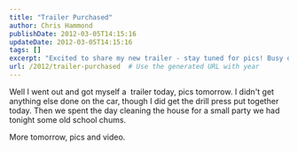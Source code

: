 ```yaml
---
title: "Trailer Purchased"
author: Chris Hammond
publishDate: 2012-03-05T14:15:16
updateDate: 2012-03-05T14:15:16
tags: []
excerpt: "Excited to share my new trailer - stay tuned for pics! Busy day prepping for a party, but managed to assemble my drill press. More updates coming soon!"
url: /2012/trailer-purchased  # Use the generated URL with year
---
```

<p>Well I went out and got myself a&nbsp; trailer today, pics tomorrow. I didn't get anything else done on the car, though I did get the drill press put together today. Then we spent the day cleaning the house for a small party we had tonight some old school chums.</p> <p>More tomorrow, pics and video.</p>

